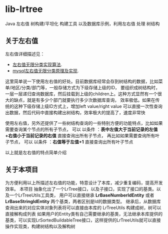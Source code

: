 # lib-lrtree
Java 左右值 树构建/平坦化 构建工具 以及数据库示例，利用左右值 处理 树结构

## 关于左右值
左右值详细描述见：
*  [左右值无限分类实现算法](https://www.cnblogs.com/hellowzd/p/4773261.html "左右值无限分类实现算法"). 
*  [mysql左右值无限分类原理及实现](https://blog.csdn.net/liwenxia626/article/details/81316747 "mysql左右值无限分类原理及实现"). 

这里简单说一下使用左右值的好处。目前数据库经常会存到树结构的数据，比如菜单/地区/分类/部门等，一般存储方式为下级存储上级的ID，
要组织成树结构时，一层一层递归查询数据库，然后挂载到上级的children上。这种方式显然有一个很大的缺点，就是有多少个部门就要执行多少次数据库查询，
效率极低。如果在传统的这种下级存储上级ID方式上，增加left value/right value 可以直接一次性查询出数据，然后代码中直接构建出树结构，效率极大的提高了，速度非常快

使用左右值，另外还提供了一些树结构查询的一些特别方便的功能特点，比如如果需要查询某个节点的所有子节点，
 可以 以条件 ：**表中左值大于当前记录的左值+右值小于当前记录的右值** 直接查询出所有子节点，
 再比如如果需要查询所有叶子节点，
 可以 以条件 ：**右值等于左值+1** 直接查询出所有叶子节点
 
 以上就是左右值的特点简单介绍
 
 
## 关于本项目
为方便利用以上所描述左右值的功能，特意设计了本库，减少重复编码，提高开发效率。
本项目 抽象化出了一个LrTree接口，以及子接口，实现了接口的基类。以及一个LrTreeUtils工具类，
用户可以直接继承 **LrBaseNumberIdEntity** 或者 **LrBaseStringIdEntity** 两个基类，两者区别是Id的数据类型。
继承后，从数据库查询出来的对应实体对象列表将可以直接由本库的 LrTreeUtils 构建成树，树可以直接解构成列表
如果用户的Entity类有自己需要继承的基类，无法继承本库提供的基类，可以实现LrSortedBuildableTree接口，这样提供的LrTreeUtils就可以直接操作实现类，构建树结构以及解构树

 
